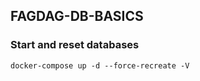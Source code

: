 FAGDAG-DB-BASICS
----------------------


### Start and reset databases
```docker-compose up -d --force-recreate -V```
